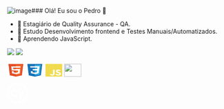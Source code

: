 ![image](https://github.com/user-attachments/assets/b80d05ef-1d94-43ee-9229-00474ce6bc8b)### Olá! Eu sou o Pedro 👋

- 🌱 Estagiário de Quality Assurance - QA.
- 🌱 Estudo Desenvolvimento frontend e Testes Manuais/Automatizados.
- 🌱 Aprendendo JavaScript.

<div >
<img height='160em' src= 'https://github-readme-stats.vercel.app/api?username=pinheirops&show_icons=true&theme=merko' />
<!-- <img height=180em  src="https://github-readme-stats.vercel.app/api/top-langs?username=pinheirops&layout=compact&langs_count=8&card_width=320" /> -->
<img height='160em' src= 'https://github-readme-stats.vercel.app/api/top-langs/?username=pinheirops&layout=compact' />
</div>


<div style="display: inline_block"><br>
  <img align="center" alt="HTML" height="30" width="40" src="https://raw.githubusercontent.com/devicons/devicon/master/icons/html5/html5-original.svg">
  <img align="center" alt="CSS" height="30" width="40" src="https://raw.githubusercontent.com/devicons/devicon/master/icons/css3/css3-original.svg">
  <img align="center" alt="Js" height="30" width="40" src="https://raw.githubusercontent.com/devicons/devicon/master/icons/javascript/javascript-plain.svg">
  <img align= 'center' height="30" width="40" src="https://cdn.jsdelivr.net/gh/devicons/devicon/icons/bootstrap/bootstrap-original.svg" />

  <svg xmlns="http://www.w3.org/2000/svg" align="center" width="48" height="48" viewBox="0 0 24 24"><path fill="white" d="M11.998.02c-.864 0-1.682.11-2.144.193v.002A11.93 11.93 0 0 0 0 12.002c0 1.126.157 2.233.465 3.303c.038.145.091.299.137.447c1.607 4.865 6.224 8.226 11.392 8.228c.065 0 .252 0 .502-.011a2.22 2.22 0 0 0 1.951-1.37l.474-1.154l5.505-13.402H18.62l-2.316 5.871l-2.334-5.871h-1.909l3.274 8.012l-2.436 5.91a.54.54 0 0 1-.472.336c-.144.005-.285.01-.432.01c-4.585 0-8.667-3.07-9.928-7.465a10.3 10.3 0 0 1-.398-2.844a10.27 10.27 0 0 1 8.603-10.164c.222-.037.889-.145 1.725-.145c4.417 0 8.269 2.732 9.73 6.848c.056.144.098.293.147.44c.299.974.453 1.988.453 3.021a10.25 10.25 0 0 1-7.316 9.861l.486 1.6c5.085-1.546 8.5-6.152 8.502-11.46c0-1.548-.298-2.87-.65-3.892l-.131-.363h-.002C21.457 3.095 17.044.02 11.998.02M8.434 7.89c-1.2 0-2.175.386-2.98 1.176c-.802.786-1.206 1.774-1.206 2.936c0 1.154.407 2.137 1.205 2.92c.806.79 1.78 1.174 2.98 1.174c1.706 0 3.156-.955 3.788-2.489l.033-.082l-1.629-.554c-.168.456-.755 1.488-2.191 1.488c-.675 0-1.244-.234-1.694-.7c-.457-.47-.687-1.062-.687-1.757c0-.7.225-1.28.687-1.773c.452-.465 1.02-.702 1.694-.702c1.438 0 2.023 1.082 2.193 1.489l1.627-.553l-.033-.084c-.63-1.536-2.082-2.488-3.787-2.488"/></svg>

</div>



